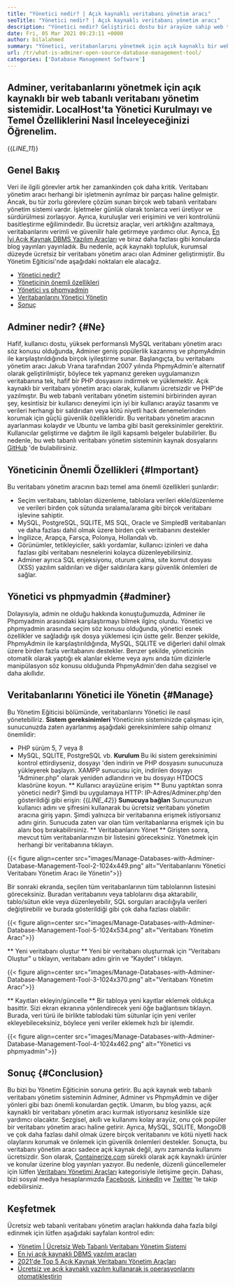 ```yaml
---
title: "Yönetici nedir? | Açık kaynaklı veritabanı yönetim aracı" 
seoTitle: "Yönetici nedir? | Açık kaynaklı veritabanı yönetim aracı" 
description: "Yönetici nedir? Geliştirici dostu bir arayüze sahip web tabanlı bir veritabanı yönetim sistemi. Veritabanlarının açık kaynaklı bir yöneticiyle nasıl yönetileceğini tartışalım." 
date: Fri, 05 Mar 2021 09:23:11 +0000
author: bilalahmed
summary: "Yönetici, veritabanlarını yönetmek için açık kaynaklı bir web tabanlı veritabanı yönetim sistemidir. LocalHost'ta Yönetici Kurulmayı ve Temel Özelliklerini Nasıl İnceleyeceğinizi Öğrenelim." 
url: /tr/what-is-adminer-open-source-database-management-tool/
categories: ['Database Management Software']
---
```


## Adminer, veritabanlarını yönetmek için açık kaynaklı bir web tabanlı veritabanı yönetim sistemidir. LocalHost'ta Yönetici Kurulmayı ve Temel Özelliklerini Nasıl İnceleyeceğinizi Öğrenelim.
{{_LINE_11_}}

## Genel Bakış
Veri ile ilgili görevler artık her zamankinden çok daha kritik. Veritabanı yönetim aracı herhangi bir işletmenin ayrılmaz bir parçası haline gelmiştir. Ancak, bu tür zorlu görevlere çözüm sunan birçok web tabanlı veritabanı yönetim sistemi vardır. İşletmeler günlük olarak tonlarca veri üretiyor ve sürdürülmesi zorlaşıyor. Ayrıca, kuruluşlar veri erişimini ve veri kontrolünü basitleştirme eğilimindedir. Bu ücretsiz araçlar, veri artıklığını azaltmaya, veritabanlarını verimli ve güvenilir hale getirmeye yardımcı olur. Ayrıca, [En İyi Açık Kaynak DBMS Yazılım Araçları][1] ve biraz daha fazlası gibi konularda blog yayınları yayınladık.
Bu nedenle, açık kaynaklı topluluk, kurumsal düzeyde ücretsiz bir veritabanı yönetim aracı olan Adminer geliştirmiştir. Bu Yönetim Eğiticisi'nde aşağıdaki noktaları ele alacağız.
  * [Yönetici nedir?][2]
  * [Yöneticinin önemli özellikleri][3]
  * [Yönetici vs phpmyadmin][4]
  * [Veritabanlarını Yönetici Yönetin][5]
  * [Sonuç][6]

## Adminer nedir? {#Ne}
Hafif, kullanıcı dostu, yüksek performanslı MySQL veritabanı yönetim aracı söz konusu olduğunda, Adminer geniş popülerlik kazanmış ve phpmyAdmin ile karşılaştırıldığında birçok iyileştirme sunar. Başlangıçta, bu veritabanı yönetim aracı Jakub Vrana tarafından 2007 yılında PhpmyAdmin'e alternatif olarak geliştirilmiştir, böylece tek yapmanız gereken uygulamanızın veritabanına tek, hafif bir PHP dosyasını indirmek ve yüklemektir.
Açık kaynaklı bir veritabanı yönetim aracı olarak, kullanımı ücretsizdir ve PHP'de yazılmıştır. Bu web tabanlı veritabanı yönetim sistemini birbirinden ayıran şey, kesintisiz bir kullanıcı deneyimi için iyi bir kullanıcı arayüz tasarımı ve verileri herhangi bir saldırıdan veya kötü niyetli hack denemelerinden korumak için güçlü güvenlik özellikleridir. Bu veritabanı yönetim aracının ayarlanması kolaydır ve Ubuntu ve lamba gibi basit gereksinimler gerektirir. Kullanıcılar geliştirme ve dağıtım ile ilgili kapsamlı belgeler bulabilirler. Bu nedenle, bu web tabanlı veritabanı yönetim sisteminin kaynak dosyalarını [GitHub][7] 'de bulabilirsiniz.

## Yöneticinin Önemli Özellikleri {#Important}
Bu veritabanı yönetim aracının bazı temel ama önemli özellikleri şunlardır:
  * Seçim veritabanı, tabloları düzenleme, tablolara verileri ekle/düzenleme ve verileri birden çok sütunda sıralama/arama gibi birçok veritabanı işlevine sahiptir.
  * MySQL, PostgreSQL, SQLITE, MS SQL, Oracle ve SimpledB veritabanları ve daha fazlası dahil olmak üzere birden çok veritabanını destekler
  * İngilizce, Arapça, Farsça, Polonya, Hollandalı vb.
  * Görünümler, tetikleyiciler, saklı yordamlar, kullanıcı izinleri ve daha fazlası gibi veritabanı nesnelerini kolayca düzenleyebilirsiniz.
  * Adminer ayrıca SQL enjeksiyonu, oturum çalma, site komut dosyası (XSS) yazılım saldırıları ve diğer saldırılara karşı güvenlik önlemleri de sağlar.

## Yönetici vs phpmyadmin {#adminer}
Dolayısıyla, admin ne olduğu hakkında konuştuğumuzda, Adminer ile Phpmyadmin arasındaki karşılaştırmayı bilmek ilginç olurdu. Yönetici ve phpmyadmin arasında seçim söz konusu olduğunda, yönetici esnek özellikler ve sağladığı ışık dosya yüklemesi için üstte gelir. Benzer şekilde, PhpmyAdmin ile karşılaştırıldığında, MySQL, SQLITE ve diğerleri dahil olmak üzere birden fazla veritabanını destekler. Benzer şekilde, yöneticinin otomatik olarak yaptığı ek alanlar ekleme veya aynı anda tüm dizinlerle manipülasyon söz konusu olduğunda PhpmyAdmin'den daha sezgisel ve daha akıllıdır.

## Veritabanlarını Yönetici ile Yönetin {#Manage}
Bu Yönetim Eğiticisi bölümünde, veritabanlarını Yönetici ile nasıl yönetebiliriz.
**Sistem gereksinimleri**
Yöneticinin sisteminizde çalışması için, sunucunuzda zaten ayarlanmış aşağıdaki gereksinimlere sahip olmanız önemlidir:
  * PHP sürüm 5, 7 veya 8
  * MySQL, SQLITE, PostgreSQL vb.
**Kurulum**
Bu iki sistem gereksinimini kontrol ettirdiyseniz, dosyayı [][8] 'den indirin ve PHP dosyasını sunucunuza yükleyerek başlayın. XAMPP sunucusu için, indirilen dosyayı “Adminer.php” olarak yeniden adlandırın ve bu dosyayı HTDOCS klasörüne koyun.
** Kullanıcı arayüzüne erişim **
Bunu yaptıktan sonra yönetici nedir? Şimdi bu uygulamaya HTTP: IP-Adres/Adminer.php'den gösterildiği gibi erişin:
{{_LINE_42_}}
**Sunucuya bağlan**
Sunucunuzun kullanıcı adını ve şifresini kullanarak bu ücretsiz veritabanı yönetim aracına giriş yapın. Şimdi yalnızca bir veritabanına erişmek istiyorsanız adını girin. Sunucuda zaten var olan tüm veritabanlarına erişmek için bu alanı boş bırakabilirsiniz.
** Veritabanlarını Yönet **
Girişten sonra, mevcut tüm veritabanlarınızın bir listesini göreceksiniz. Yönetmek için herhangi bir veritabanına tıklayın.

{{< figure align=center src="images/Manage-Databases-with-Adminer-Database-Management-Tool-2-1024x449.png" alt="Veritabanlarını Yönetici Veritabanı Yönetim Aracı ile Yönetin">}}

Bir sonraki ekranda, seçilen tüm veritabanlarının tüm tablolarının listesini göreceksiniz. Buradan veritabanını veya tablolarını dışa aktarabilir, tablo/sütun ekle veya düzenleyebilir, SQL sorguları aracılığıyla verileri değiştirebilir ve burada gösterildiği gibi çok daha fazlası olabilir:

{{< figure align=center src="images/Manage-Databases-with-Adminer-Database-Management-Tool-5-1024x534.png" alt="Veritabanı Yönetim Aracı">}}

** Yeni veritabanı oluştur **
Yeni bir veritabanı oluşturmak için “Veritabanı Oluştur” u tıklayın, veritabanı adını girin ve “Kaydet” i tıklayın.

{{< figure align=center src="images/Manage-Databases-with-Adminer-Database-Management-Tool-3-1024x370.png" alt="Veritabanı Yönetim Aracı">}}

** Kayıtları ekleyin/güncelle **
Bir tabloya yeni kayıtlar eklemek oldukça basittir. Sizi ekran ekranına yönlendirecek yeni öğe bağlantısını tıklayın. Burada, veri türü ile birlikte tablodaki tüm sütunlar için yeni veriler ekleyebileceksiniz, böylece yeni veriler eklemek hızlı bir işlemdir.

{{< figure align=center src="images/Manage-Databases-with-Adminer-Database-Management-Tool-4-1024x462.png" alt="Yönetici vs phpmyadmin">}}


## Sonuç {#Conclusion}
Bu bizi bu Yönetim Eğiticinin sonuna getirir. Bu açık kaynak web tabanlı veritabanı yönetim sisteminin Adminer, Adminer vs PhpmyAdmin ve diğer yönleri gibi bazı önemli konulardan geçtik. Umarım, bu blog yazısı, açık kaynaklı bir veritabanı yönetim aracı kurmak istiyorsanız kesinlikle size yardımcı olacaktır. Sezgisel, akıllı ve kullanımı kolay arayüz, onu çok popüler bir veritabanı yönetim aracı haline getirir. Ayrıca, MySQL, SQLITE, MongoDB ve çok daha fazlası dahil olmak üzere birçok veritabanını ve kötü niyetli hack olaylarını korumak ve önlemek için güvenlik önlemleri destekler. Sonuçta, bu veritabanı yönetim aracı sadece açık kaynak değil, aynı zamanda kullanımı ücretsizdir.
Son olarak, [Containerize.com][9] sürekli olarak açık kaynaklı ürünler ve konular üzerine blog yayınları yazıyor. Bu nedenle, düzenli güncellemeler için lütfen [Veritabanı Yönetimi Araçları][10] kategorisiyle iletişime geçin. Dahası, bizi sosyal medya hesaplarımızda [Facebook][11], [LinkedIn][12] ve [Twitter][13] 'te takip edebilirsiniz.

## Keşfetmek
Ücretsiz web tabanlı veritabanı yönetim araçları hakkında daha fazla bilgi edinmek için lütfen aşağıdaki sayfaları kontrol edin:
  * [Yönetim | Ücretsiz Web Tabanlı Veritabanı Yönetim Sistemi][14]
  * [En iyi açık kaynaklı DBMS yazılım araçları][1]
  * [2021'de Top 5 Açık Kaynak Veritabanı Yönetim Araçları][15]
  * [Ücretsiz ve açık kaynaklı yazılım kullanarak iş operasyonlarını otomatikleştirin][16]

  
[1]: https://products.containerize.com/database-management
[2]: #what
[3]: #important
[4]: #adminer
[5]: #manage
[6]: #conclusion
[7]: https://github.com/vrana/adminer
[8]: https://www.adminer.org/
[9]: https://www.containerize.com/
[10]: https://products.containerize.com/database-management/
[11]: https://web.facebook.com/containerize
[12]: https://www.linkedin.com/company/containerize/
[13]: https://twitter.com/containerize_co
[14]: https://products.containerize.com/database-management/adminer
[15]: https://blog.containerize.com/2021/01/16/top-5-open-source-database-management-tools-in-2021/
[16]: https://blog.containerize.com/blogging/automate-business-operations-using-open-source-software/
